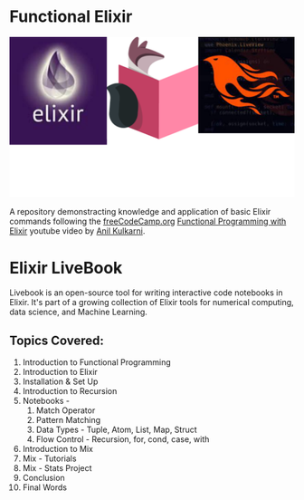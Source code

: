 # Functional Elixir

![Functional Elixir](logo.png)

A repository demonstracting knowledge and application of basic Elixir commands following the [freeCodeCamp.org](https://www.freecodecamp.org/) [Functional Programming with Elixir](https://youtu.be/IiIgm_yaoOA) youtube video by [Anil Kulkarni](https://github.com/evolutionengine).


# Elixir LiveBook

Livebook is an open-source tool for writing interactive code notebooks in Elixir. It's part of a growing collection of Elixir tools for numerical computing, data science, and Machine Learning.

## Topics Covered:

1. Introduction to Functional Programming
2. Introduction to Elixir
3. Installation & Set Up
4. Introduction to Recursion
5. Notebooks -
   1. Match Operator
   2. Pattern Matching
   3. Data Types - Tuple, Atom, List, Map, Struct
   4. Flow Control - Recursion, for, cond, case, with
6. Introduction to Mix
7. Mix - Tutorials
8. Mix - Stats Project
9. Conclusion
10. Final Words
